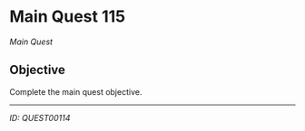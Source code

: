 # Main Quest 115

*Main Quest*

## Objective
Complete the main quest objective.

---
*ID: QUEST00114*